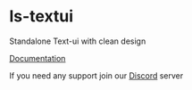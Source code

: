# ls-textui
 Standalone Text-ui with clean design

[Documentation](https://los-santos-project.gitbook.io/project-los-santos-scripts/scripts/text-ui)

If you need any support join our [Discord](https://discord.gg/7JqawbtWSA) server
